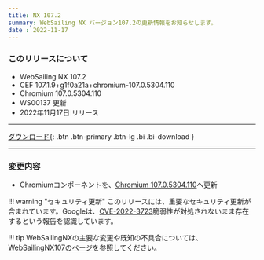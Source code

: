 ```yaml
---
title: NX 107.2
summary: WebSailing NX バージョン107.2の更新情報をお知らせします。
date : 2022-11-17
---
```

### このリリースについて

* WebSailing NX 107.2
* CEF 107.1.9+g1f0a21a+chromium-107.0.5304.110
* Chromium 107.0.5304.110
* WS00137 更新
* 2022年11月17日 リリース

---
[ ダウンロード](https://download.wsoft.ws/WS00137){: .btn .btn-primary .btn-lg .bi .bi-download }

---

### 変更内容

* Chromiumコンポーネントを、[Chromium 107.0.5304.110](https://chromereleases.googleblog.com/2022/11/stable-channel-update-for-desktop.html)へ更新

!!! warning "セキュリティ更新"
    このリリースには、重要なセキュリティ更新が含まれています。Googleは、[CVE-2022-3723](https://chromereleases.googleblog.com/2022/10/stable-channel-update-for-desktop_27.html)脆弱性が対処されないまま存在するという報告を認識しています。

!!! tip
    WebSailingNXの主要な変更や既知の不具合については、[WebSailingNX107のページ](../1070)を参照してください。
